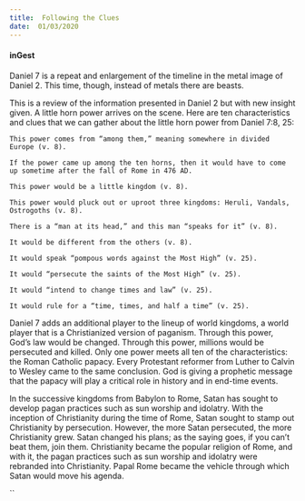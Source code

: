 ```yaml
---
title:  Following the Clues
date:  01/03/2020
---
```


#### inGest

Daniel 7 is a repeat and enlargement of the timeline in the metal image of Daniel 2. This time, though, instead of metals there are beasts.

This is a review of the information presented in Daniel 2 but with new insight given. A little horn power arrives on the scene. Here are ten characteristics and clues that we can gather about the little horn power from Daniel 7:8, 25:

`This power comes from “among them,” meaning somewhere in divided Europe (v. 8).`

`If the power came up among the ten horns, then it would have to come up sometime after the fall of Rome ­­­­in 476 AD.`

`This power would be a little kingdom (v. 8).`

`This power would pluck out or uproot three kingdoms: Heruli, Vandals, Ostrogoths (v. 8).`

`There is a “man at its head,” and this man “speaks for it” (v. 8).`

`It would be different from the others (v. 8).`

`It would speak “pompous words against the Most High” (v. 25).`

`It would “persecute the saints of the Most High” (v. 25).`

`It would “intend to change times and law” (v. 25).`

`It would rule for a “time, times, and half a time” (v. 25).`

Daniel 7 adds an additional player to the lineup of world kingdoms, a world player that is a Christianized version of paganism. Through this power, God’s law would be changed. Through this power, millions would be persecuted and killed. Only one power meets all ten of the characteristics: the Roman Catholic papacy. Every Protestant reformer from Luther to Calvin to Wesley came to the same conclusion. God is giving a prophetic message that the papacy will play a critical role in history and in end-time events.

In the successive kingdoms from Babylon to Rome, Satan has sought to develop pagan practices such as sun worship and idolatry. With the inception of Christianity during the time of Rome, Satan sought to stamp out Christianity by persecution. However, the more Satan persecuted, the more Christianity grew. Satan changed his plans; as the saying goes, if you can’t beat them, join them. Christianity became the popular religion of Rome, and with it, the pagan practices such as sun worship and idolatry were rebranded into Christianity. Papal Rome became the vehicle through which Satan would move his agenda.

``